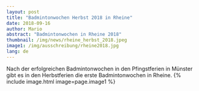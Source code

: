 ```yaml
---
layout: post
title: "Badmintonwochen Herbst 2018 in Rheine"
date: 2018-09-16
author: Mario
abstract: "Badmintonwochen in Rheine 2018"
thumbnail: /img/news/rheine_herbst_2018.jpeg
image1: /img/ausschreibung/rheine2018.jpg
lang: de
---
```

Nach der erfolgreichen Badmintonwochen in den Pfingstferien in Münster gibt es in den Herbstferien die erste Badmintonwochen in Rheine. 
{% include image.html image=page.image1 %}